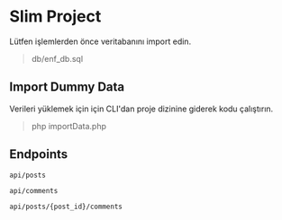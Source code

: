 # Slim Project

Lütfen işlemlerden önce veritabanını import edin.

> db/enf_db.sql

## Import Dummy Data

Verileri yüklemek için için CLI'dan proje dizinine giderek kodu çalıştırın.

> php importData.php

## Endpoints

    api/posts

    api/comments

    api/posts/{post_id}/comments




